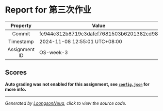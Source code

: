 # Report for 第三次作业

| Property | Value |
|:--------:|-------|
| Commit | [fc944c312b8719c3dafef7681503b6201382cd98](https://github.com/Loongson-neuq/mem-management-01-jiaweiluo-2/tree/fc944c312b8719c3dafef7681503b6201382cd98) |
| Timestamp | 2024-11-08 12:55:01 UTC+08:00 |
| Assignment ID | OS-week-3 |
## Scores
**Auto grading was not enabled for this assignment, see [`config.json`](https://github.com/Loongson-neuq/mem-management-01-jiaweiluo-2/blob/fc944c312b8719c3dafef7681503b6201382cd98/.assignment/config.json) for more info.**

-----------
*Generated by [LoongsonNeuq](https://github.com/Loongson-Neuq/LoongsonNeuq), click to view the source code.*
